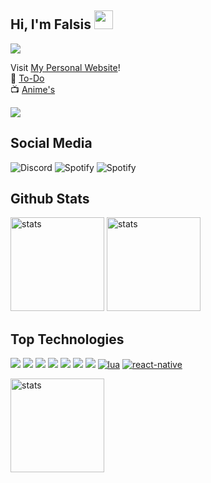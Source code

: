 
## Hi, I'm Falsis <img src="https://raw.githubusercontent.com/barbecue/barbecue/master/media/wave.gif" height="30" weight="30">

<a href="https://falsisdev.ga"><img src="https://lanyard-profile-readme.vercel.app/api/539843855567028227"></a>

Visit [My Personal Website](https://falsisdev.ga/)!<br>
📝 [To-Do](https://github.com/falsisdev/falsisdev/blob/main/todo.md)<br>
📺 [Anime's](https://github.com/falsisdev/falsisdev/blob/main/animes.md)

<a href="https://github.com/falsisdev"><img src="https://img.shields.io/github/followers/falsisdev?style=for-the-badge"></a>

## Social Media
![Discord](https://img.shields.io/badge/Falsis%20-323330.svg?&style=for-the-badge&logo=discord&logoColor=white) ![Spotify](https://img.shields.io/badge/Falsis%20-323330.svg?&style=for-the-badge&logo=spotify&logoColor=white) ![Spotify](https://img.shields.io/badge/FalsisDev%20-323330.svg?&style=for-the-badge&logo=github&logoColor=white)
## Github Stats
<a href="https://github.com/falsisdev"><img src="https://github-readme-stats.vercel.app/api?username=falsisdev&show_icons=true&theme=react" width="%100" height="150px" alt="stats"/></a>
<a href="https://falsisdev.ga"><img src="https://github-readme-streak-stats.herokuapp.com/?user=falsisdev&theme=react" width="%100" height="150px" alt="stats"/></a>

## Top Technologies
<a href="https://www.javascript.com/"><img src="https://img.shields.io/badge/JavaScript-323330?style=for-the-badge&logo=javascript"></a> <a href="https://nodejs.org/en/"><img src="https://img.shields.io/badge/Node.js-323330?style=for-the-badge&logo=node.js"></a> <a href="https://html.com/"><img src="https://img.shields.io/badge/HTML-323330?style=for-the-badge&logo=html5"></a> <a href="https://css-tricks.com/"><img src="https://img.shields.io/badge/CSS-323330?style=for-the-badge&logo=css3&logoColor=blue"></a> <a href="https://golang.org/"><img src="https://img.shields.io/badge/GO-323330?style=for-the-badge&logo=go"></a> <a href="https://www.python.org/"><img src="https://img.shields.io/badge/Python-323330?style=for-the-badge&logo=python"></a> <a href="https://vuejs.org/"><img src="https://img.shields.io/badge/Vue-323330?style=for-the-badge&logo=vue.js"></a> [![lua](https://img.shields.io/badge/Lua-323330?style=for-the-badge&logo=lua)](https://lua.org) [![react-native](https://img.shields.io/badge/React%20Native-323330?style=for-the-badge&logo=react)](https://reactnative.dev/)

<img src="https://github-readme-stats.vercel.app/api/top-langs/?username=falsisdev&theme=react&layout=compact" width="%100" height="150px" alt="stats"/>
